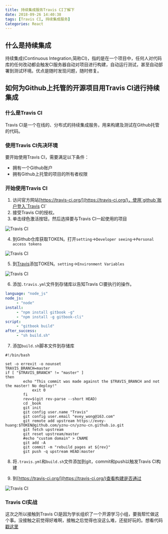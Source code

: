 ```yaml
---
title: 持续集成服务Travis CI了解下
date: 2018-09-26 14:40:38
tags: [Travis CI, 持续集成服务]
Categories: React
---
```


## 什么是持续集成

持续集成(Continuous Integration,简称CI)，指的是在一个项目中，任何人对代码库的任何改动都会触发CI服务器自动对项目进行构建，自动运行测试，甚至自动部署到测试环境。优点是随时发现问题，随时修复。



## 如何为Github上托管的开源项目用Travis CI进行持续集成

### 什么是Travis CI

Travis CI是一个在线的、分布式的持续集成服务，用来构建及测试在Github托管的代码。

### 使用Travis CI先决环境

要开始使用Travis CI，需要满足以下条件：

- 拥有一个Github账户
- 拥有Github上托管的项目的所有者权限



### 开始使用Travis CI

1. 访问官方网站[https://travis-ci.org/](https://travis-ci.org/)，使用`github`账户登入`Travis CI`
2. 接受Travis CI的授权。
3. 单击绿色激活按钮，然后选择要与Travis CI一起使用的项目

![Travis CI](http://p1cjg886l.bkt.clouddn.com/travis1.png)

4. 到Github仓库获取TOKEN。打开`setting`->`Developer seeing`->`Personal access tokens`

![Travis CI](http://p1cjg886l.bkt.clouddn.com/travis2.png)

5. 到[Travis](https://travis-ci.org/)添加TOKEN。`setting`->`Environment Variables`

![Travis CI](http://p1cjg886l.bkt.clouddn.com/travis3.png)

6. 添加`.travis.yml`文件到存储库以告知Travis CI要执行的操作。

```yaml
language: "node_js"
node_js:
     - "node"
install:
     - "npm install gitbook -g"
     - "npm install -g gitbook-cli"
script:
     - "gitbook build"
after_success:
     - "sh build.sh"

```



7. 添加`build.sh`脚本文件到存储库

```shell
#!/bin/bash

set -o errexit -o nounset
TRAVIS_BRANCH=master
if [ "$TRAVIS_BRANCH" != "master" ]
then 
	    echo "This commit was made against the $TRAVIS_BRANCH and not the master! No deploy!" 
		    exit 0
		fi
		rev=$(git rev-parse --short HEAD)
		cd _book
		git init
		git config user.name "Travis"
		git config user.email "evey_wong@163.com"
		git remote add upstream https://evey-huang:$TOKEN@github.com/yznu-cn/yznu-cn.github.io.git
		git fetch upstream
		git reset upstream/master
		#echo "custom domain" > CNAME
		git add -A
		git commit -m "rebuild pages at ${rev}"
		git push -q upstream HEAD:master
```

8. 将`.travis.yml`和`build.sh`文件添加到git，commit和push以触发Travis CI构建

9. 到[https://travis-ci.org/](https://travis-ci.org/)查看构建是否通过

![Travis CI](http://p1cjg886l.bkt.clouddn.com/travis4.png)



### Travis CI实战

这次之所以接触到Travis CI是因为学长组织了一个开源学习小组，要我帮忙做这个事。没接触之前觉得好难啊，接触之后觉得也没这么难，还挺好玩的。想看代码[戳这里](https://github.com/yznu-cn/yznu-wiki)

